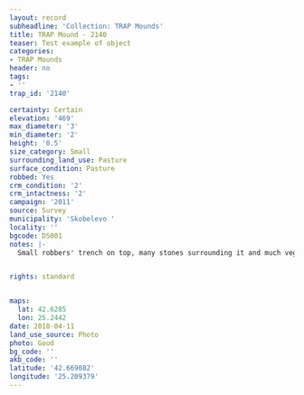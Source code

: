 ```yaml
---
layout: record
subheadline: 'Collection: TRAP Mounds'
title: TRAP Mound - 2140
teaser: Test example of object
categories:
- TRAP Mounds
header: no
tags:
- ''
trap_id: '2140'

certainty: Certain
elevation: '469'
max_diameter: '3'
min_diameter: '2'
height: '0.5'
size_category: Small
surrounding_land_use: Pasture
surface_condition: Pasture
robbed: Yes
crm_condition: '2'
crm_intactness: '2'
campaign: '2011'
source: Survey
municipality: 'Skobelevo '
locality: ''
bgcode: DS001
notes: |-
  Small robbers' trench on top, many stones surrounding it and much vegetation.


rights: standard


maps:
  lat: 42.6285
  lon: 25.2442
date: 2018-04-11
land_use_source: Photo
photo: Good
bg_code: ''
akb_code: ''
latitude: '42.669082'
longitude: '25.209379'
---
```


